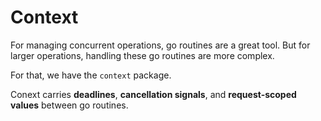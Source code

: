 # Context

For managing concurrent operations, go routines are a great tool. But for larger operations, handling these go routines are more complex. 

For that, we have the `context` package.

Conext carries **deadlines**, **cancellation signals**, and **request-scoped values** between go routines.